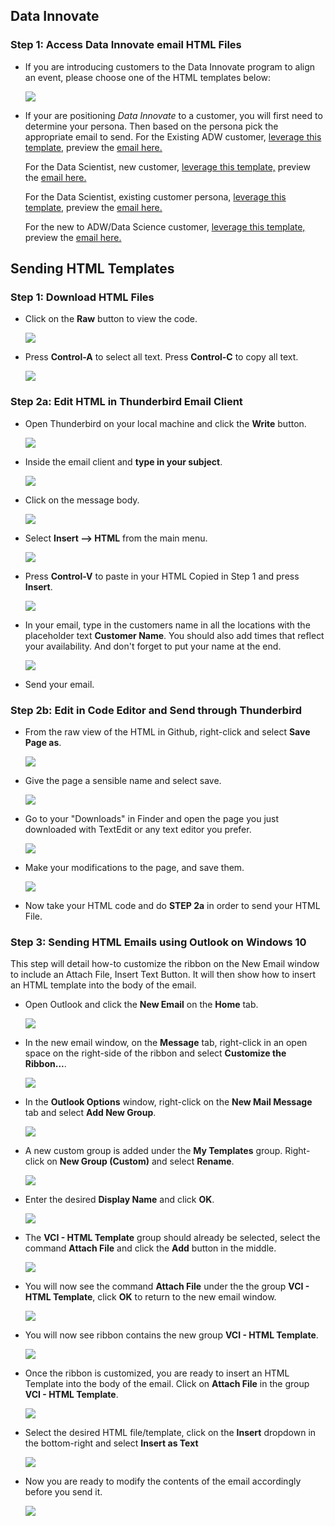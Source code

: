 ##  **Data Innovate**
### **Step 1:** Access Data Innovate email HTML Files

- If you are introducing customers to the Data Innovate program to align an event, please choose one of the HTML templates below:

  ![](images/di_thumb.png)

- If your are positioning _Data Innovate_ to a customer, you will first need to determine your persona. Then based on the persona pick the appropriate email to send.
  For the Existing ADW customer, [ leverage this template,](https://github.com/chipbaber/codeinnovate_emailtemplate/blob/master/html/data_innovate_ExistingADW.html) preview the <a href="https://chipbaber.github.io/codeinnovate_emailtemplate/html/data_innovate_ExistingADW.html" target="_di"> email here.</a>

  For the Data Scientist, new customer, [ leverage this template,](https://github.com/chipbaber/codeinnovate_emailtemplate/blob/master/html/data_innovate_ExistingLimitedDS.html) preview the <a href="https://chipbaber.github.io/codeinnovate_emailtemplate/html/data_innovate_ExistingLimitedDS.html" target="_di"> email here.</a>

  For the Data Scientist, existing customer persona,  [ leverage this template,](https://github.com/chipbaber/codeinnovate_emailtemplate/blob/master/html/data_innovate_ExistingNoDS.html) preview the <a href="https://chipbaber.github.io/codeinnovate_emailtemplate/html/data_innovate_ExistingNoDS.html" target="_di">email here.</a>

  For the new to ADW/Data Science customer, [ leverage this template,](https://github.com/chipbaber/codeinnovate_emailtemplate/blob/master/html/data_innovate_NewCustomers.html) preview the <a href="https://chipbaber.github.io/codeinnovate_emailtemplate/html/data_innovate_NewCustomers.html" target="_di"> email here.</a>


## **Sending HTML Templates**

### **Step 1:** Download HTML Files

- Click on the **Raw** button to view the code.

    ![](images/README-b1064f4c.png)

- Press **Control-A** to select all text. Press **Control-C** to copy all text.

    ![](images/README-367ebbf8.png)

### **Step 2a:** Edit HTML in Thunderbird Email Client

- Open Thunderbird on your local machine and click the **Write** button.

    ![](images/README-27fe768d.png)

- Inside the email client and **type in your subject**.

    ![](images/README-560f7ab0.png)

- Click on the message body.

    ![](images/README-1f73e986.png)

- Select **Insert --> HTML** from the main menu.

    ![](images/README-53c269d4.png)

- Press **Control-V** to paste in your HTML Copied in Step 1 and press **Insert**.

    ![](images/README-4869fdab.png)

- In your email, type in the customers name in all the locations with the placeholder text **Customer Name**. You should also add times that reflect your availability. And don't forget to put your name at the end.

    ![](images/data-innovate-picture.png)


- Send your email.

### **Step 2b:** Edit in Code Editor and Send through Thunderbird

- From the raw view of the HTML in Github, right-click and select
  **Save Page as**.

    ![](images/mac1.png)

- Give the page a sensible name and select save.

    ![](images/mac2.png)

- Go to your "Downloads" in Finder and open the page you just downloaded with TextEdit or any text editor you prefer.

    ![](images/mac3.png)

- Make your modifications to the page, and save them.

    ![](images/data-innovate-picture.png)

- Now take your HTML code and do **STEP 2a** in order to send your HTML File.

### **Step 3:** Sending HTML Emails using Outlook on Windows 10

This step will detail how-to customize the ribbon on the New Email window to include an Attach File, Insert Text Button.  It will then show how to insert an HTML template into the body of the email.

  - Open Outlook and click the **New Email** on the **Home** tab.

    ![](images/outlook_new_email.png)

  - In the new email window, on the **Message** tab, right-click in an open space on the right-side of the ribbon and select **Customize the Ribbon...**.

    ![](images/outlook_customize_ribbon.png)

  - In the **Outlook Options** window, right-click on the **New Mail Message** tab and select **Add New Group**.

    ![](images/outlook_add_group.png)

  - A new custom group is added under the **My Templates** group.  Right-click on **New Group (Custom)** and select **Rename**.

    ![](images/outlook_rename_group.png)

  - Enter the desired **Display Name** and click **OK**.

    ![](images/outlook_enter_group_name.png)

  - The **VCI - HTML Template** group should already be selected, select the command **Attach File** and click the **Add** button in the middle.

    ![](images/outlook_add_attach_file.png)

  - You will now see the command **Attach File** under the the group **VCI - HTML Template**, click **OK** to return to the new email window.

    ![](images/outlook_finished_options.png)

  - You will now see ribbon contains the new group **VCI - HTML Template**.

    ![](images/outlook_finished_ribbon.png)


  - Once the ribbon is customized, you are ready to insert an HTML Template into the body of the email. Click on **Attach File** in the group **VCI - HTML Template**.

    ![](images/outlook_finished_ribbon.png)

  - Select the desired HTML file/template, click on the **Insert** dropdown in the bottom-right and select **Insert as Text**

    ![](images/outlook_select_template.png)

  - Now you are ready to modify the contents of the email accordingly before you send it.

    ![](images/outlook_finished_email.png)

